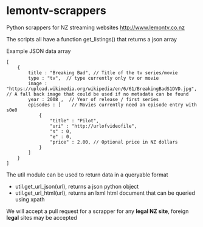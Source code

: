 # lemontv-scrappers

Python scrappers for NZ streaming websites http://www.lemontv.co.nz

The scripts all have a function get_listings() that returns a json array

Example JSON data array
```
[
	{
		title : "Breaking Bad", // Title of the tv series/movie
		type : "tv",  // type currently only tv or movie
		image : "https://upload.wikimedia.org/wikipedia/en/6/61/BreakingBadS1DVD.jpg", // A fall back image that could be used if no metadata can be found
		year : 2008 ,  // Year of release / first series
		episodes : [	// Movies currently need an episode entry with s0e0
			{
				"title" : "Pilot", 
				"uri" : "http://urlofvideofile",
				"s" : 0, 
				"e" : 0, 
				"price" : 2.00, // Optional price in NZ dollars
			}
		]
	}
]
```
The util module can be used to return data in a queryable format
- util.get_url_json(url), returns a json python object 
- util.get_url_html(url), returns an lxml html document that can be queried using xpath

We will accept a pull request for a scrapper for any **legal NZ site**, foreign **legal** sites may be accepted